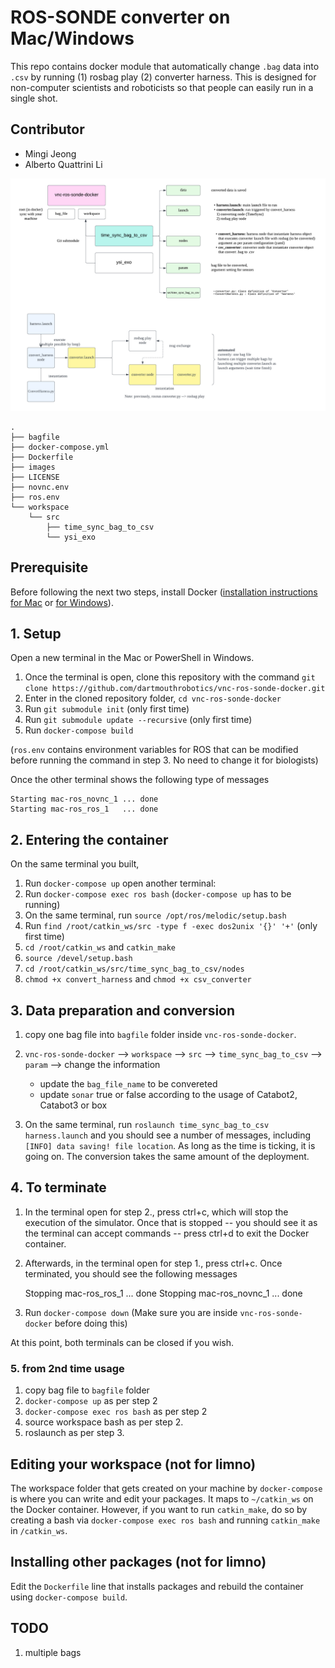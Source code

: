 # ROS-SONDE converter on Mac/Windows
This repo contains docker module that automatically change `.bag` data into `.csv` by running (1) rosbag play (2) converter harness. This is designed for non-computer scientists and roboticists so that people can easily run in a single shot.

## Contributor
* Mingi Jeong
* Alberto Quattrini Li

![structure](images/vnc-ros-sonde-docker.png)

```
.
├── bagfile
├── docker-compose.yml
├── Dockerfile
├── images
├── LICENSE
├── novnc.env
├── ros.env
└── workspace
    └── src
        ├── time_sync_bag_to_csv
        └── ysi_exo

```

## Prerequisite

Before following the next two steps, install Docker ([installation instructions for Mac](https://docs.docker.com/docker-for-mac/install/) or [for Windows](https://docs.docker.com/docker-for-windows/install/#system-requirements-for-wsl-2-backend)).


## 1. Setup
Open a new terminal in the Mac or PowerShell in Windows.
1. Once the terminal is open, clone this repository with the command `git clone https://github.com/dartmouthrobotics/vnc-ros-sonde-docker.git`
2. Enter in the cloned repository folder, `cd vnc-ros-sonde-docker`
3. Run `git submodule init` (only first time)
4. Run `git submodule update --recursive` (only first time)
5. Run `docker-compose build`

(`ros.env` contains environment variables for ROS that can be modified before running the command in step 3. No need to change it for biologists)

Once the other terminal shows the following type of messages

    Starting mac-ros_novnc_1 ... done
    Starting mac-ros_ros_1   ... done

## 2. Entering  the container
On the same terminal you built,
1. Run `docker-compose up`
open another terminal:
2. Run `docker-compose exec ros bash` (`docker-compose up` has to be running)
3. On the same terminal, run `source /opt/ros/melodic/setup.bash`
4. Run `find /root/catkin_ws/src -type f -exec dos2unix '{}' '+'` (only first time)
5. `cd /root/catkin_ws` and `catkin_make`
6. `source /devel/setup.bash`
7. `cd /root/catkin_ws/src/time_sync_bag_to_csv/nodes`
8. `chmod +x convert_harness` and `chmod +x csv_converter`


## 3. Data preparation and conversion
1. copy one bag file into `bagfile` folder inside `vnc-ros-sonde-docker`.
2. `vnc-ros-sonde-docker` --> `workspace` --> `src` --> `time_sync_bag_to_csv` --> `param` --> change the information
    * update the `bag_file_name` to be convereted
    * update `sonar` true or false according to the usage of Catabot2, Catabot3 or box

3. On the same terminal, run `roslaunch time_sync_bag_to_csv harness.launch` and you should see a number of messages, including `[INFO] data saving! file location`. As long as the time is ticking, it is going on. The conversion takes the same amount of the deployment.

## 4. To terminate

1. In the terminal open for step 2., press ctrl+c, which will stop the execution of the simulator. Once that is stopped -- you should see it as the terminal can accept commands -- press ctrl+d to exit the Docker container.

2. Afterwards, in the terminal open for step 1., press ctrl+c. Once terminated, you should see the following messages

    Stopping mac-ros_ros_1   ... done
    Stopping mac-ros_novnc_1 ... done

3. Run `docker-compose down` (Make sure you are inside `vnc-ros-sonde-docker` before doing this)

At this point, both terminals can be closed if you wish.

### 5. from 2nd time usage
1. copy bag file to `bagfile` folder
2. `docker-compose up` as per step 2
3. `docker-compose exec ros bash` as per step 2
4. source workspace bash as per step 2.
5. roslaunch as per step 3.

## Editing your workspace (not for limno)
The workspace folder that gets created on your machine by `docker-compose` is where you can write and edit your packages. It maps to `~/catkin_ws` on the Docker container. However, if you want to run `catkin_make`, do so by creating a bash via `docker-compose exec ros bash` and running `catkin_make` in `/catkin_ws`.

## Installing other packages (not for limno)
Edit the `Dockerfile` line that installs packages and rebuild the container using `docker-compose build`.

## TODO
1. multiple bags